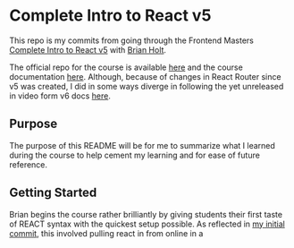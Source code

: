 # Complete Intro to React v5

This repo is my commits from going through the Frontend Masters [Complete Intro to React v5](https://frontendmasters.com/courses/complete-react-v5/) with [Brian Holt](https://frontendmasters.com/teachers/brian-holt/).

The official repo for the course is available [here](https://github.com/btholt/complete-intro-to-react-v5) and the course documentation [here](https://btholt.github.io/complete-intro-to-react-v5/).  Although, because of changes in React Router since v5 was created, I did in some ways diverge in following the yet unreleased in video form v6 docs [here](https://btholt.github.io/complete-intro-to-react-v6/).

## Purpose

The purpose of this README will be for me to summarize what I learned during the course to help cement my learning and for ease of future reference.

## Getting Started

Brian begins the course rather brilliantly by giving students their first taste of REACT syntax with the quickest setup possible. As reflected in [my initial commit](https://github.com/djwilkins/Complete-Intro-to-React-v5/commit/9353ed97ffd213f27eb37a1ff68896b436f9b478), this involved pulling react in from online in a <script> tag (CDN style) and writing some very basic react in another <script> tag in index.html directly.  *(Not a best practice - just a nice way to get moving quickly.)*

That very basic React is simple a [function component](https://reactjs.org/docs/components-and-props.html "See Function vs Class Component distinction in official docs here") called App that returns a header element wrapped in a div element.

## Function Components and Props

After spawing off our React js into its own App.js file ([here](https://github.com/djwilkins/Complete-Intro-to-React-v5/commit/e5614e021c2a966e45d1469e24606a43f277b18c)), we then add a new **function component** called Pet and utilize it three times in our App component ([here](https://github.com/djwilkins/Complete-Intro-to-React-v5/commit/fa896f4667f14b00329277e53535fb771614337e)).

We then implement [props](https://reactjs.org/docs/components-and-props.html) by passing them down from our App componant into each Pet component one by one ([here](https://github.com/djwilkins/Complete-Intro-to-React-v5/commit/4a0d7444970f30a161a94c4d4de39209f7082fe0)). 

We also learn to utilize destructuring (JS ES6) in passing props to avoid redundant dot notation in our child component ([here](https://github.com/djwilkins/Complete-Intro-to-React-v5/commit/e482f4e07c5efa5e20ebd752fb9509155ab036a2)).

## Node.js and Tooling

Next we initialize our project folder with "npm init -y" so we can start managing packages in a package.json file ([here](https://github.com/djwilkins/Complete-Intro-to-React-v5/commit/ab299694f4cf7e97728a98b9f3d15f5de26195a4)) and add a .gitignore to avoid commiting packages installed under node_modules to git ([here](https://github.com/djwilkins/Complete-Intro-to-React-v5/commit/1fe82d24b7f90a7699ba62320a8e170345b621b3)).

We npm install [prettier](https://prettier.io/), add and add some prettier configurations to our package.json ([here](https://github.com/djwilkins/Complete-Intro-to-React-v5/commit/75dc9f80159ac12596aae12c443ef4f3bc089768)) and through a .prettierrc.js file ([here](https://github.com/djwilkins/Complete-Intro-to-React-v5/commit/e7aca728e7b1073793af8ee6a1f0dd21a63444d0)).

We npm install [eslint](https://eslint.org/) ([here](https://github.com/djwilkins/Complete-Intro-to-React-v5/commit/b03cf543e0077685fc0018e7a0fc77e4f3ec6aa6)) and add some eslint configurations to our package.json and through a .eslintrc.json ([here](https://github.com/djwilkins/Complete-Intro-to-React-v5/commit/1fe326ba2bb451ac14474aef69401da8756b8c8d)).

Why both? Prettier is more concerned with generic things like spacing where as Eslint's goes further with opinionation on coding best practices (like not declaring unused variables).

Finally, we update our .gitignore to exclude additional files ([here](https://github.com/djwilkins/Complete-Intro-to-React-v5/commit/a562a3079a72b91301b49b369241c2d73caa315f)).

## Parcel & Bundling React Locally

Next we install [Parcel](https://parceljs.org/) which is an alternative to Webpack.

And npm install React (react/react-dom) to include/package it locally, remove our CDN links of it from before and import it from local packages instead ([here](https://github.com/djwilkins/Complete-Intro-to-React-v5/commit/72d0f99325fbd50aa5d3749e3328bef12dc4a060))

## Spawning Pet.js and JSX Implementation

We continue getting things setup more propertly by spawning the Pet component off into its own file ([here](https://github.com/djwilkins/Complete-Intro-to-React-v5/commit/c35cf38ef9cea0d4e96b3eb1f7f4e7ce7fdb4d89)). And implement the alternate "Default export pattern" ([here](https://github.com/djwilkins/Complete-Intro-to-React-v5/commit/af67f6ee17a3bcd250804ac79741222fcea8ba0d)).

And more importantly, implement [JSX](https://reactjs.org/docs/jsx-in-depth.html) syntax in both our Pet (Pet.js) and App (App.js) components ([here](([here](https://github.com/djwilkins/Complete-Intro-to-React-v5/commit/720c127130f1e9e8ddb7aef8f9d8ddf4f5cfbe98)) and [here](https://github.com/djwilkins/Complete-Intro-to-React-v5/commit/e32e4da9efe11b41c3bf2e3d0da9a60b8e9ee447)).

We also update our Eslint congifuations to under React/JSX ([here](https://github.com/djwilkins/Complete-Intro-to-React-v5/commit/1462d6d297e4b2b4c43cb7ade03f88dc21ba9c55)).

## SearchParams Component and useState Hook

<u>**PICKUP ON SUMMARIZING COMMITS HERE**</u>